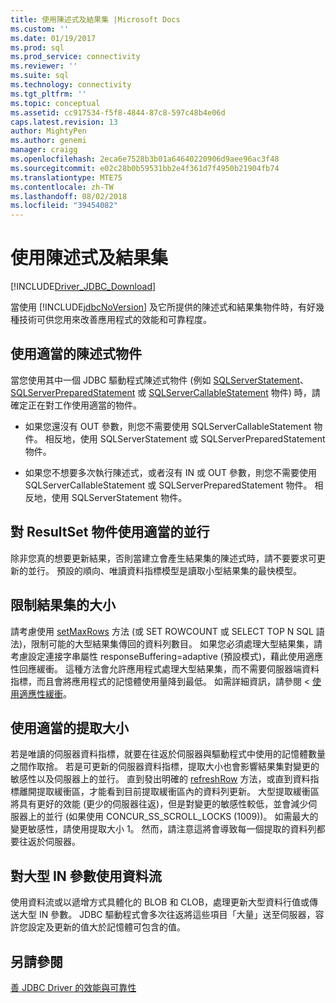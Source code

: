 ```yaml
---
title: 使用陳述式及結果集 |Microsoft Docs
ms.custom: ''
ms.date: 01/19/2017
ms.prod: sql
ms.prod_service: connectivity
ms.reviewer: ''
ms.suite: sql
ms.technology: connectivity
ms.tgt_pltfrm: ''
ms.topic: conceptual
ms.assetid: cc917534-f5f8-4844-87c8-597c48b4e06d
caps.latest.revision: 13
author: MightyPen
ms.author: genemi
manager: craigg
ms.openlocfilehash: 2eca6e7528b3b01a64640220906d9aee96ac3f48
ms.sourcegitcommit: e02c28b0b59531bb2e4f361d7f4950b21904fb74
ms.translationtype: MTE75
ms.contentlocale: zh-TW
ms.lasthandoff: 08/02/2018
ms.locfileid: "39454082"
---
```

# <a name="working-with-statements-and-result-sets"></a>使用陳述式及結果集

[!INCLUDE[Driver_JDBC_Download](../../includes/driver_jdbc_download.md)]

當使用 [!INCLUDE[jdbcNoVersion](../../includes/jdbcnoversion_md.md)] 及它所提供的陳述式和結果集物件時，有好幾種技術可供您用來改善應用程式的效能和可靠程度。

## <a name="use-the-appropriate-statement-object"></a>使用適當的陳述式物件

當您使用其中一個 JDBC 驅動程式陳述式物件 (例如 [SQLServerStatement](../../connect/jdbc/reference/sqlserverstatement-class.md)、[SQLServerPreparedStatement](../../connect/jdbc/reference/sqlserverpreparedstatement-class.md) 或 [SQLServerCallableStatement](../../connect/jdbc/reference/sqlservercallablestatement-class.md) 物件) 時，請確定正在對工作使用適當的物件。

- 如果您還沒有 OUT 參數，則您不需要使用 SQLServerCallableStatement 物件。 相反地，使用 SQLServerStatement 或 SQLServerPreparedStatement 物件。

- 如果您不想要多次執行陳述式，或者沒有 IN 或 OUT 參數，則您不需要使用 SQLServerCallableStatement 或 SQLServerPreparedStatement 物件。 相反地，使用 SQLServerStatement 物件。

## <a name="use-the-appropriate-concurrency-for-resultset-objects"></a>對 ResultSet 物件使用適當的並行

除非您真的想要更新結果，否則當建立會產生結果集的陳述式時，請不要要求可更新的並行。 預設的順向、唯讀資料指標模型是讀取小型結果集的最快模型。

## <a name="limit-the-size-of-your-result-sets"></a>限制結果集的大小

請考慮使用 [setMaxRows](../../connect/jdbc/reference/setmaxrows-method-sqlserverstatement.md) 方法 (或 SET ROWCOUNT 或 SELECT TOP N SQL 語法)，限制可能的大型結果集傳回的資料列數目。 如果您必須處理大型結果集，請考慮設定連接字串屬性 responseBuffering=adaptive (預設模式)，藉此使用適應性回應緩衝。 這種方法會允許應用程式處理大型結果集，而不需要伺服器端資料指標，而且會將應用程式的記憶體使用量降到最低。 如需詳細資訊，請參閱 <<c0> [ 使用適應性緩衝](../../connect/jdbc/using-adaptive-buffering.md)。

## <a name="use-the-appropriate-fetch-size"></a>使用適當的提取大小

若是唯讀的伺服器資料指標，就要在往返於伺服器與驅動程式中使用的記憶體數量之間作取捨。 若是可更新的伺服器資料指標，提取大小也會影響結果集對變更的敏感性以及伺服器上的並行。 直到發出明確的 [refreshRow](../../connect/jdbc/reference/refreshrow-method-sqlserverresultset.md) 方法，或直到資料指標離開提取緩衝區，才能看到目前提取緩衝區內的資料列更新。 大型提取緩衝區將具有更好的效能 (更少的伺服器往返)，但是對變更的敏感性較低，並會減少伺服器上的並行 (如果使用 CONCUR_SS_SCROLL_LOCKS (1009))。 如需最大的變更敏感性，請使用提取大小 1。 然而，請注意這將會導致每一個提取的資料列都要往返於伺服器。

## <a name="use-streams-for-large-in-parameters"></a>對大型 IN 參數使用資料流

使用資料流或以遞增方式具體化的 BLOB 和 CLOB，處理更新大型資料行值或傳送大型 IN 參數。 JDBC 驅動程式會多次往返將這些項目「大量」送至伺服器，容許您設定及更新的值大於記憶體可包含的值。

## <a name="see-also"></a>另請參閱

[善 JDBC Driver 的效能與可靠性](../../connect/jdbc/improving-performance-and-reliability-with-the-jdbc-driver.md)
